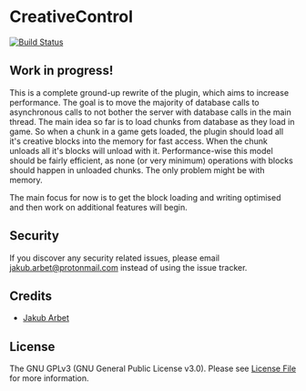 # CreativeControl

[![Build Status](https://img.shields.io/travis/KubqoA/CreativeControlByKubqoA.svg)](https://travis-ci.org/KubqoA/CreativeControlByKubqoA)

## Work in progress!

This is a complete ground-up rewrite of the plugin, which aims to increase performance. The goal is to move the majority of database calls to asynchronous calls to not bother the server with database calls in the main thread. The main idea so far is to load chunks from database as they load in game. So when a chunk in a game gets loaded, the plugin should load all it's creative blocks into the memory for fast access. When the chunk unloads all it's blocks will unload with it. Performance-wise this model should be fairly efficient, as none (or very minimum) operations with blocks should happen in unloaded chunks. The only problem might be with memory.

The main focus for now is to get the block loading and writing optimised and then work on additional features will begin.

## Security

If you discover any security related issues, please email jakub.arbet@protonmail.com instead of using the issue tracker.

## Credits

- [Jakub Arbet](https://github.com/KubqoA)

## License

The GNU GPLv3 (GNU General Public License v3.0). Please see [License File](LICENSE.md) for more information.
